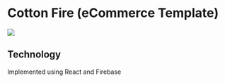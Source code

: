 <h1>Cotton Fire (eCommerce Template)</h1>
<img src="./src/assets/Image 1.png"></img>

## Technology
Implemented using React and Firebase